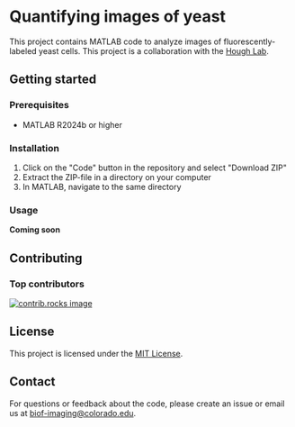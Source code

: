 # Quantifying images of yeast

This project contains MATLAB code to analyze images of fluorescently-labeled
yeast cells. This project is a collaboration with the [Hough Lab](https://www.colorado.edu/biofrontiers/hough-lab).

## Getting started

### Prerequisites

* MATLAB R2024b or higher

### Installation

1. Click on the "Code" button in the repository and select "Download ZIP"
2. Extract the ZIP-file in a directory on your computer
3. In MATLAB, navigate to the same directory

### Usage

**Coming soon**

## Contributing

### Top contributors
<a href="https://github.com/othneildrew/Best-README-Template/graphs/contributors">
  <img src="https://contrib.rocks/image?repo=Biofrontiers-ALMC/houghlab-yeast-quantification" alt="contrib.rocks image" />
</a>

## License

This project is licensed under the [MIT License](LICENSE).



## Contact

For questions or feedback about the code, please create an issue or email us at biof-imaging@colorado.edu.